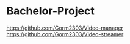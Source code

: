 # Bachelor-Project
https://github.com/Gorm2303/Video-manager
https://github.com/Gorm2303/Video-streamer
